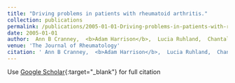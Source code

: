 ```yaml
---
title: "Driving problems in patients with rheumatoid arthritis."
collection: publications
permalink: /publications/2005-01-01-Driving-problems-in-patients-with-rheumatoid-arthritis
date: 2005-01-01
author:  Ann B Cranney,  <b>Adam Harrison</b>,  Lucia Ruhland,  Chantal Vaidyanath,  Ian Graham,  Malcolm Man-Son-Hing,  James Jaffey,  Tanveer E Towheed,  Tassos P Anastassiades,  Isaac I Dwosh, 
venue: 'The Journal of Rheumatology'
citation: ' Ann B Cranney,  <b>Adam Harrison</b>,  Lucia Ruhland,  Chantal Vaidyanath,  Ian Graham,  Malcolm Man-Son-Hing,  James Jaffey,  Tanveer E Towheed,  Tassos P Anastassiades,  Isaac I Dwosh, &quot;Driving problems in patients with rheumatoid arthritis..&quot; <i>The Journal of Rheumatology</i>, 2005.'
---
```

Use [Google Scholar](https://scholar.google.com/scholar?q=Driving+problems+in+patients+with+rheumatoid+arthritis.){:target="_blank"} for full citation